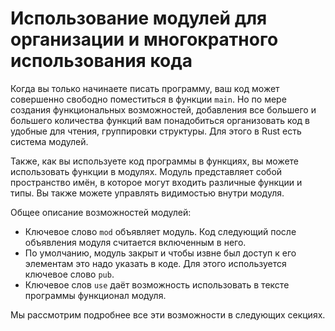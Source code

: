 # Использование модулей для организации и многократного использования кода

Когда вы только начинаете писать программу, ваш код может совершенно свободно
поместиться в функции `main`. Но по мере создания функциональных возможностей, добавления
все большего и большего количества функций вам понадобиться организовать код в
удобные для чтения, группировки структуры. Для этого в Rust есть система модулей.

Также, как вы используете код программы в функциях, вы можете использовать функции в
модулях. Модуль представляет собой пространство имён, в которое могут входить
различные функции и типы. Вы также можете управлять видимостью внутри модуля.

Общее описание возможностей модулей:

* Ключевое слово `mod` объявляет модуль. Код следующий после объявления модуля считается
включенным в него.
* По умолчанию, модуль закрыт и чтобы извне был доступ к его элементам это надо указать
в коде. Для этого используется ключевое слово `pub`.
* Ключевое слов `use` даёт возможность использовать в тексте программы функционал
модуля.

Мы рассмотрим подробнее все эти возможности в следующих секциях.
